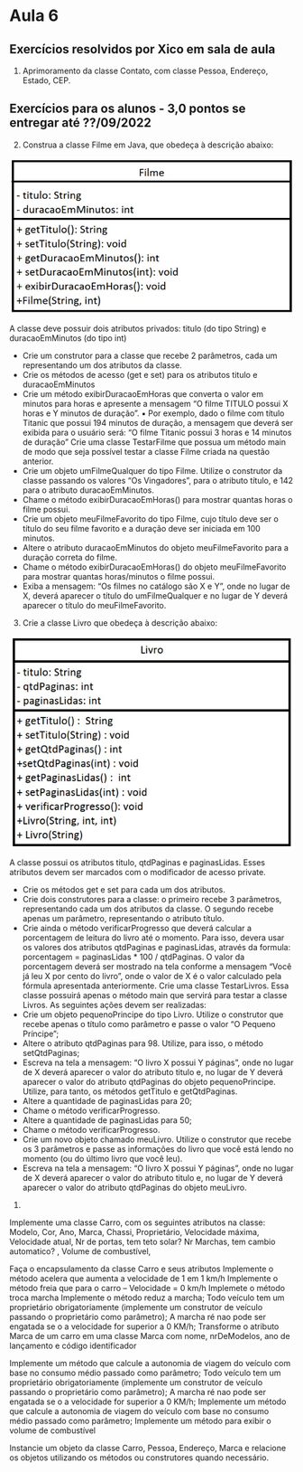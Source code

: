# Aula 6

## Exercícios resolvidos por Xico em sala de aula
1. Aprimoramento da classe Contato, com classe Pessoa, Endereço, Estado, CEP.

## Exercícios para os alunos - 3,0 pontos se entregar até ??/09/2022
2. Construa a classe Filme em Java, que obedeça à descrição abaixo:

![Classe Filme](filme.jpg)

A classe deve possuir dois atributos privados: titulo (do tipo String) e duracaoEmMinutos (do tipo int)
- Crie um construtor para a classe que recebe 2 parâmetros, cada um representando um dos atributos da
classe.
- Crie os métodos de acesso (get e set) para os atributos titulo e duracaoEmMinutos
- Crie um método exibirDuracaoEmHoras que converta o valor em minutos para horas e apresente a
mensagem “O filme TITULO possui X horas e Y minutos de duração”.
▪ Por exemplo, dado o filme com título Titanic que possui 194 minutos de duração, a mensagem que
deverá ser exibida para o usuário será:
“O filme Titanic possui 3 horas e 14 minutos de duração”
Crie uma classe TestarFilme que possua um método main de modo que seja possível testar a classe Filme criada na
questão anterior.
- Crie um objeto umFilmeQualquer do tipo Filme. Utilize o construtor da classe passando os valores “Os
Vingadores”, para o atributo título, e 142 para o atributo duracaoEmMinutos.
- Chame o método exibirDuracaoEmHoras() para mostrar quantas horas o filme possui.
- Crie um objeto meuFilmeFavorito do tipo Filme, cujo título deve ser o título do seu filme favorito e a
duração deve ser iniciada em 100 minutos.
- Altere o atributo duracaoEmMinutos do objeto meuFilmeFavorito para a duração correta do filme.
- Chame o método exibirDuracaoEmHoras() do objeto meuFilmeFavorito para mostrar quantas
horas/minutos o filme possui.
- Exiba a mensagem: “Os filmes no catálogo são X e Y”, onde no lugar de X, deverá aparecer o título do
umFilmeQualquer e no lugar de Y deverá aparecer o título do meuFilmeFavorito.


3. Crie a classe Livro que obedeça à descrição abaixo:

![Classe Livro](livro.jpg)

A classe possui os atributos titulo, qtdPaginas e paginasLidas. Esses atributos devem ser marcados com
o modificador de acesso private.
- Crie os métodos get e set para cada um dos atributos.
- Crie dois construtores para a classe: o primeiro recebe 3 parâmetros, representando cada um dos
atributos da classe. O segundo recebe apenas um parâmetro, representando o atributo título.
- Crie ainda o método verificarProgresso que deverá calcular a porcentagem de leitura do livro até o
momento. Para isso, devera usar os valores dos atributos qtdPaginas e paginasLidas, através da formula:
porcentagem = paginasLidas * 100 / qtdPaginas. O valor da porcentagem deverá ser mostrado na tela
conforme a mensagem “Você já leu X por cento do livro”, onde o valor de X é o valor calculado pela
fórmula apresentada anteriormente.
Crie uma classe TestarLivros. Essa classe possuirá apenas o método main que servirá para testar a classe Livros.
As seguintes ações devem ser realizadas:
- Crie um objeto pequenoPrincipe do tipo Livro. Utilize o construtor que recebe apenas o título como
parâmetro e passe o valor “O Pequeno Príncipe”;
- Altere o atributo qtdPaginas para 98. Utilize, para isso, o método setQtdPaginas;
- Escreva na tela a mensagem: “O livro X possui Y páginas”, onde no lugar de X deverá aparecer o valor do
atributo titulo e, no lugar de Y deverá aparecer o valor do atributo qtdPaginas do objeto
pequenoPrincipe. Utilize, para tanto, os métodos getTitulo e getQtdPaginas.
- Altere a quantidade de paginasLidas para 20;
- Chame o método verificarProgresso.
- Altere a quantidade de paginasLidas para 50;
- Chame o método verificarProgresso.
- Crie um novo objeto chamado meuLivro. Utilize o construtor que recebe os 3 parâmetros e passe as
informações do livro que você está lendo no momento (ou do último livro que você leu).
- Escreva na tela a mensagem: “O livro X possui Y páginas”, onde no lugar de X deverá aparecer o valor do
atributo titulo e, no lugar de Y deverá aparecer o valor do atributo qtdPaginas do objeto meuLivro.


1. 

Implemente uma classe Carro, com os seguintes atributos na classe:
Modelo,  Cor, Ano, Marca, Chassi, Proprietário, Velocidade máxima, Velocidade atual, Nr de portas, tem teto solar?
 Nr Marchas, tem cambio automatico? , Volume de combustível,

Faça o encapsulamento da classe Carro e seus atributos
Implemente o método acelera que aumenta a velocidade de 1 em 1 km/h
Implemente o método freia que para o carro – Velocidade = 0 km/h
Implemete o método troca marcha
Implemente o método reduz a marcha;
Todo veículo tem um proprietário obrigatoriamente (implemente um construtor de veículo passando o proprietário como parâmetro);
A marcha ré nao pode ser engatada se o a velocidade for superior a 0 KM/h;
Transforme o atributo Marca de um carro em uma classe Marca com nome, nrDeModelos, ano de lançamento e código identificador


Implemente um método que calcule a autonomia de viagem do veículo com base no consumo médio passado como parâmetro;
Todo veículo tem um proprietário obrigatoriamente (implemente um construtor de veículo passando o proprietário como parâmetro);
A marcha ré nao pode ser engatada se o a velocidade for superior a 0 KM/h;
Implemente um método que calcule a autonomia de viagem do veículo com base no consumo médio passado como parâmetro;
Implemente um método para exibir o volume de combustível 


Instancie um objeto da classe Carro, Pessoa, Endereço, Marca e relacione os objetos utilizando os métodos ou construtores quando necessário.


